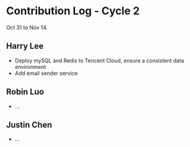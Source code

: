 # Contribution Log - Cycle 2
Oct 31 to Nov 14.

## Harry Lee
* Deploy mySQL and Redis to Tencent Cloud, ensure a consistent data environment
* Add email sender service

## Robin Luo
* ...

## Justin Chen
* ...
